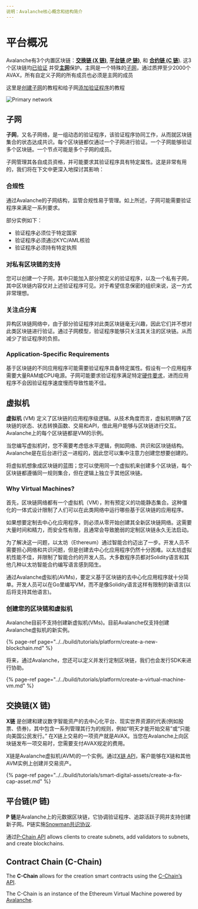```yaml
---
说明：Avalanche核心概念和结构简介
---
```


# 平台概况

Avalanche有3个内置区块链：[**交换链 \(X 链\)**](./#exchange-chain-x-chain), [**平台链 \(P 链\)**](./#platform-chain-p-chain), 和 [**合约链 \(C 链**\)](./#contract-chain-c-chain). 这3个区块链均[已验证](http://support.avalabs.org/en/articles/4064704-what-is-a-blockchain-validator) 并受[**主网**](http://support.avalabs.org/en/articles/4135650-what-is-the-primary-network)保护。主网是一个特殊的[子网](http://support.avalabs.org/en/articles/4064861-what-is-a-subnetwork-subnet)，通过质押至少2000个 AVAX，所有自定义子网的所有成员也必须是主网的成员

这里是[创建子网](../../build/tutorials/platform/create-a-subnet.md)的教程和给子网[添加验证程序](../../build/tutorials/nodes-and-staking/add-a-validator.md)的教程

![Primary network](../../.gitbook/assets/primary-network.png)

## 子网

**子网**，又名子网络，是一组动态的验证程序，该验证程序协同工作，从而就区块链集合的状态达成共识。每个区块链都仅通过一个子网进行验证。一个子网能够验证多个区块链。一个节点可能是多个子网的成员。

子网管理其各自成员资格，并可能要求其验证程序具有特定属性。这是非常有用的，我们将在下文中更深入地探讨其影响：

### 合规性

通过Avalanche的子网结构，监管合规性易于管理。如上所述，子网可能需要验证程序来满足一系列要求。

部分实例如下：
* 验证程序必须位于特定国家
* 验证程序必须通过KYC/AML核验
* 验证程序必须持有特定执照

### 对私有区块链的支持

您可以创建一个子网，其中只能加入部分预定义的验证程序，以及一个私有子网，其中区块链内容仅对上述验证程序可见。对于希望信息保密的组织来说，这一方式非常理想。

### 关注点分离

异构区块链网络中，由于部分验证程序对此类区块链毫无兴趣，因此它们并不想对此类区块链进行验证。通过子网模型，验证程序能够只关注其关注的区块链。从而减少了验证程序的负担。

### Application-Specific Requirements

基于区块链的不同应用程序可能需要验证程序具备特定属性。假设有一个应用程序需要大量RAM或CPU电源。子网可能要求验证程序满足特定[硬件要求](http://support.avalabs.org/en/articles/4064879-technical-requirements-for-running-a-validator-node-on-avalanche)，进而应用程序不会因验证程序速度慢而导致性能不佳。

## 虚拟机

**虚拟机** \(VM\) 定义了区块链的应用程序级逻辑。从技术角度而言，虚拟机明确了区块链的状态、状态转换函数、交易和API，借此用户能够与区块链进行交互。Avalanche上的每个区块链都是VM的示例。

当您编写虚拟机时，您不需要考虑低水平逻辑，例如网络、共识和区块链结构。Avalanche是在后台进行这一进程的，因此您可以集中注意力创建您想要创建的。

将虚拟机想象成区块链的蓝图；您可以使用同一个虚拟机来创建多个区块链，每个区块链都遵循同一规则集合，但在逻辑上独立于其他区块链。

### Why Virtual Machines?

首先，区块链网络都有一个虚拟机（VM），附有预定义的功能静态集合。这种僵化的一体式设计限制了人们可以在此类网络中运行哪些基于区块链的应用程序。

如果想要定制去中心化应用程序，则必须从零开始创建其全新区块链网络。这需要大量时间和精力，而安全性有限，且通常会导致脆弱的定制区块链永久无法启动。

为了解决这一问题，以太坊（Ethereum）通过智能合约迈出了一步。开发人员不需要担心网络和共识问题，但是创建去中心化应用程序仍然十分困难。以太坊虚拟机性能不佳，并限制了智能合约的开发人员。大多数程序员都对Solidity语言和其他几种以太坊智能合约编写语言感到陌生。

通过Avalanche虚拟机\(AVMs\)，要定义基于区块链的去中心化应用程序就十分简单。开发人员可以在Go里编写VM，而不是像Solidity语言这样有限制的新语言\(以后将支持其他语言\)。

### 创建您的区块链和虚拟机

Avalanche目前不支持创建新虚拟机\(VMs\)。目前Avalanche仅支持创建Avalanche虚拟机的新实例。

{% page-ref page="../../build/tutorials/platform/create-a-new-blockchain.md" %}

将来，通过Avalanche，您还可以定义并发行定制区块链，我们也会发行SDK来进行协助。

{% page-ref page="../../build/tutorials/platform/create-a-virtual-machine-vm.md" %}

## 交换链\(X 链\)

**X链** 是创建和建议数字智能资产的去中心化平台、现实世界资源的代表\(例如股票、债券\)，其中包含一系列管理其行为的规则，例如“明天才能开始交易”或“只能向美国公民发行。”
在X链上交易的一项资产就是AVAX。当您在Avalanche上向区块链发布一项交易时，您需要支付AVAX规定的费用。

X链是Avalanche虚拟机\(AVM\)的一个实例。通过[X链 API](../../build/avalanchego-apis/exchange-chain-x-chain-api.md)，客户能够在X链和其他AVM实例上创建并交易资产。

{% page-ref page="../../build/tutorials/smart-digital-assets/create-a-fix-cap-asset.md" %}

## 平台链\(P 链\)

**P 链**是Avalanche上的元数据区块链，它协调验证程序、追踪活跃子网并支持创建新子网。P链实施[Snowman共识协议](../../#snowman-consensus-protocol).

通过[P-Chain API](../../build/avalanchego-apis/platform-chain-p-chain-api.md) allows clients to create subnets, add validators to subnets, and create blockchains.

## Contract Chain \(C-Chain\)

The **C-Chain** allows for the creation smart contracts using the [C-Chain’s API](../../build/avalanchego-apis/contract-chain-c-chain-api.md).

The C-Chain is an instance of the Ethereum Virtual Machine powered by [Avalanche](../../).

<!--stackedit_data:
eyJoaXN0b3J5IjpbLTExMzI2NDc5NjUsMTgzMzkzMjYxNF19
-->